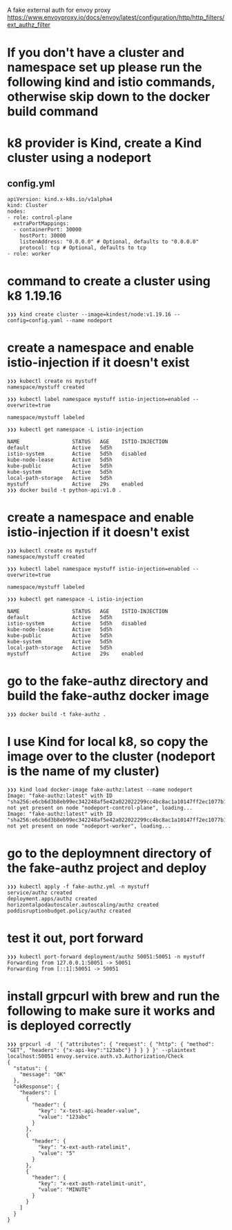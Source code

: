 A fake external auth for envoy proxy
https://www.envoyproxy.io/docs/envoy/latest/configuration/http/http_filters/ext_authz_filter

# If you don't have a cluster and namespace set up please run the following kind and istio commands, otherwise skip down to the docker build command
# k8 provider is Kind, create a Kind cluster using a nodeport

## config.yml
```
apiVersion: kind.x-k8s.io/v1alpha4
kind: Cluster
nodes:
- role: control-plane
  extraPortMappings:
  - containerPort: 30000
    hostPort: 30000
    listenAddress: "0.0.0.0" # Optional, defaults to "0.0.0.0"
    protocol: tcp # Optional, defaults to tcp
- role: worker
```

# command to create a cluster using k8 1.19.16
```
❯❯❯ kind create cluster --image=kindest/node:v1.19.16 --config=config.yaml --name nodeport
```


# create a namespace and enable istio-injection if it doesn't exist
```
❯❯❯ kubectl create ns mystuff
namespace/mystuff created

❯❯❯ kubectl label namespace mystuff istio-injection=enabled --overwrite=true

namespace/mystuff labeled

❯❯❯ kubectl get namespace -L istio-injection

NAME                 STATUS   AGE    ISTIO-INJECTION
default              Active   5d5h
istio-system         Active   5d5h   disabled
kube-node-lease      Active   5d5h
kube-public          Active   5d5h
kube-system          Active   5d5h
local-path-storage   Active   5d5h
mystuff              Active   29s    enabled
❯❯❯ docker build -t python-api:v1.0 .
```

# create a namespace and enable istio-injection if it doesn't exist
```
❯❯❯ kubectl create ns mystuff
namespace/mystuff created
```
```
❯❯❯ kubectl label namespace mystuff istio-injection=enabled --overwrite=true

namespace/mystuff labeled

❯❯❯ kubectl get namespace -L istio-injection

NAME                 STATUS   AGE    ISTIO-INJECTION
default              Active   5d5h
istio-system         Active   5d5h   disabled
kube-node-lease      Active   5d5h
kube-public          Active   5d5h
kube-system          Active   5d5h
local-path-storage   Active   5d5h
mystuff              Active   29s    enabled
```

# go to the fake-authz directory and build the fake-authz docker image
```
❯❯❯ docker build -t fake-authz .
```

# I use Kind for local k8, so copy the image over to the cluster (nodeport is the name of my cluster)
```
❯❯❯ kind load docker-image fake-authz:latest --name nodeport
Image: "fake-authz:latest" with ID "sha256:e6cb6d3b8eb99ec342248af5e42a022022299cc4bc8ac1a10147ff2ec1077b1f" not yet present on node "nodeport-control-plane", loading...
Image: "fake-authz:latest" with ID "sha256:e6cb6d3b8eb99ec342248af5e42a022022299cc4bc8ac1a10147ff2ec1077b1f" not yet present on node "nodeport-worker", loading...
```

# go to the deploymnent directory of the fake-authz project and deploy
```
❯❯❯ kubectl apply -f fake-authz.yml -n mystuff
service/authz created
deployment.apps/authz created
horizontalpodautoscaler.autoscaling/authz created
poddisruptionbudget.policy/authz created
```

# test it out, port forward
```
❯❯❯ kubectl port-forward deployment/authz 50051:50051 -n mystuff
Forwarding from 127.0.0.1:50051 -> 50051
Forwarding from [::1]:50051 -> 50051
```

# install grpcurl with brew and run the following to make sure it works and is deployed correctly
```
❯❯❯ grpcurl -d  '{ "attributes": { "request": { "http": { "method": "GET", "headers": {"x-api-key":"123abc"} } } } }' --plaintext  localhost:50051 envoy.service.auth.v3.Authorization/Check
{
  "status": {
    "message": "OK"
  },
  "okResponse": {
    "headers": [
      {
        "header": {
          "key": "x-test-api-header-value",
          "value": "123abc"
        }
      },
      {
        "header": {
          "key": "x-ext-auth-ratelimit",
          "value": "5"
        }
      },
      {
        "header": {
          "key": "x-ext-auth-ratelimit-unit",
          "value": "MINUTE"
        }
      }
    ]
  }
}
```
